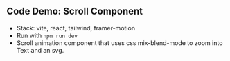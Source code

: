 ## Code Demo: Scroll Component

- Stack: vite, react, tailwind, framer-motion
- Run with `npm run dev`
- Scroll animation component that uses css mix-blend-mode to zoom into Text and an svg.
